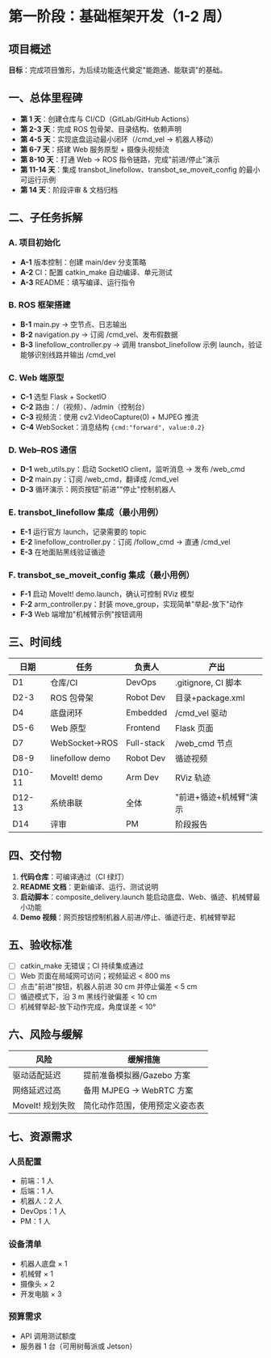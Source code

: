# 第一阶段：基础框架开发（1-2 周）

## 项目概述

**目标**：完成项目雏形，为后续功能迭代奠定"能跑通、能联调"的基础。

## 一、总体里程碑

- **第 1 天**：创建仓库与 CI/CD（GitLab/GitHub Actions）
- **第 2-3 天**：完成 ROS 包骨架、目录结构、依赖声明
- **第 4-5 天**：实现底盘运动最小闭环（/cmd_vel → 机器人移动）
- **第 6-7 天**：搭建 Web 服务原型 + 摄像头视频流
- **第 8-10 天**：打通 Web → ROS 指令链路，完成"前进/停止"演示
- **第 11-14 天**：集成 transbot_linefollow、transbot_se_moveit_config 的最小可运行示例
- **第 14 天**：阶段评审 & 文档归档

## 二、子任务拆解

### A. 项目初始化
- **A-1** 版本控制：创建 main/dev 分支策略
- **A-2** CI：配置 catkin_make 自动编译、单元测试
- **A-3** README：填写编译、运行指令

### B. ROS 框架搭建
- **B-1** main.py → 空节点、日志输出
- **B-2** navigation.py → 订阅 /cmd_vel、发布假数据
- **B-3** linefollow_controller.py → 调用 transbot_linefollow 示例 launch，验证能够识别线路并输出 /cmd_vel

### C. Web 端原型
- **C-1** 选型 Flask + SocketIO
- **C-2** 路由：/（视频）、/admin（控制台）
- **C-3** 视频流：使用 cv2.VideoCapture(0) + MJPEG 推流
- **C-4** WebSocket：消息结构 `{cmd:"forward", value:0.2}`

### D. Web–ROS 通信
- **D-1** web_utils.py：启动 SocketIO client，监听消息 → 发布 /web_cmd
- **D-2** main.py：订阅 /web_cmd，翻译成 /cmd_vel
- **D-3** 循环演示：网页按钮"前进""停止"控制机器人

### E. transbot_linefollow 集成（最小用例）
- **E-1** 运行官方 launch，记录需要的 topic
- **E-2** linefollow_controller.py：订阅 /follow_cmd → 直通 /cmd_vel
- **E-3** 在地面贴黑线验证循迹

### F. transbot_se_moveit_config 集成（最小用例）
- **F-1** 启动 MoveIt! demo.launch，确认可控制 RViz 模型
- **F-2** arm_controller.py：封装 move_group，实现简单"举起-放下"动作
- **F-3** Web 端增加"机械臂示例"按钮调用

## 三、时间线

| 日期    | 任务           | 负责人      | 产出                           |
|---------|----------------|-------------|--------------------------------|
| D1      | 仓库/CI        | DevOps      | .gitignore, CI 脚本            |
| D2-3    | ROS 包骨架     | Robot Dev   | 目录+package.xml               |
| D4      | 底盘闭环       | Embedded    | /cmd_vel 驱动                  |
| D5-6    | Web 原型       | Frontend    | Flask 页面                     |
| D7      | WebSocket→ROS  | Full-stack  | /web_cmd 节点                  |
| D8-9    | linefollow demo| Robot Dev   | 循迹视频                       |
| D10-11  | MoveIt! demo   | Arm Dev     | RViz 轨迹                      |
| D12-13  | 系统串联       | 全体        | "前进+循迹+机械臂"演示         |
| D14     | 评审           | PM          | 阶段报告                       |

## 四、交付物

1. **代码仓库**：可编译通过（CI 绿灯）
2. **README 文档**：更新编译、运行、测试说明
3. **启动脚本**：composite_delivery.launch 能启动底盘、Web、循迹、机械臂最小功能
4. **Demo 视频**：网页按钮控制机器人前进/停止、循迹行走、机械臂举起

## 五、验收标准

- [ ] catkin_make 无错误；CI 持续集成通过
- [ ] Web 页面在局域网可访问；视频延迟 < 800 ms
- [ ] 点击"前进"按钮，机器人前进 30 cm 并停止偏差 < 5 cm
- [ ] 循迹模式下，沿 3 m 黑线行驶偏差 < 10 cm
- [ ] 机械臂举起-放下动作完成，角度误差 < 10°

## 六、风险与缓解

| 风险                 | 缓解措施                                    |
|----------------------|---------------------------------------------|
| 驱动适配延迟         | 提前准备模拟器/Gazebo 方案                  |
| 网络延迟过高         | 备用 MJPEG → WebRTC 方案                    |
| MoveIt! 规划失败     | 简化动作范围，使用预定义姿态表              |

## 七、资源需求

### 人员配置
- 前端：1 人
- 后端：1 人  
- 机器人：2 人
- DevOps：1 人
- PM：1 人

### 设备清单
- 机器人底盘 × 1
- 机械臂 × 1
- 摄像头 × 2
- 开发电脑 × 3

### 预算需求
- API 调用测试额度
- 服务器 1 台（可用树莓派或 Jetson）